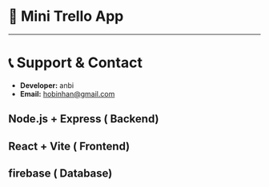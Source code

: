 # 🚀 Mini Trello App

---

# 📞 **Support & Contact**

- **Developer:** anbi
- **Email:** hobinhan@gmail.com

## Node.js + Express ( Backend)

## React + Vite ( Frontend)

## firebase ( Database)
